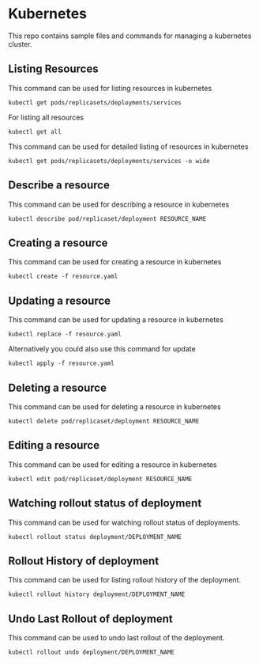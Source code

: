# Kubernetes
This repo contains sample files and commands for managing a kubernetes cluster. 

## Listing Resources
This command can be used for listing resources in kubernetes
```
kubectl get pods/replicasets/deployments/services
```

For listing all resources
```
kubectl get all
```

This command can be used for detailed listing of resources in kubernetes
```
kubectl get pods/replicasets/deployments/services -o wide
```

## Describe a resource
This command can be used for describing a resource in kubernetes
```
kubectl describe pod/replicaset/deployment RESOURCE_NAME
```

## Creating a resource
This command can be used for creating a resource in kubernetes
```
kubectl create -f resource.yaml
```

## Updating a resource
This command can be used for updating a resource in kubernetes
```
kubectl replace -f resource.yaml
```
Alternatively you could also use this command for update
```
kubectl apply -f resource.yaml
```

## Deleting a resource
This command can be used for deleting a resource in kubernetes
```
kubectl delete pod/replicaset/deployment RESOURCE_NAME
```

## Editing a resource
This command can be used for editing a resource in kubernetes
```
kubectl edit pod/replicaset/deployment RESOURCE_NAME
```

## Watching rollout status of deployment
This command can be used for watching rollout status of deployments.
```
kubectl rollout status deployment/DEPLOYMENT_NAME
```

## Rollout History of deployment
This command can be used for listing rollout history of the deployment.
```
kubectl rollout history deployment/DEPLOYMENT_NAME
```

## Undo Last Rollout of deployment
This command can be used to undo last rollout of the deployment.
```
kubectl rollout undo deployment/DEPLOYMENT_NAME
```